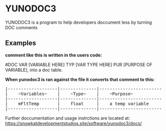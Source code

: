 # YUNODOC3
YUNODOC3 is a program to help developers doccument less by turning DOC comments 


## Examples
**comment like this is written in the users code:**


#DOC VAR [VARIABLE HERE] TYP [VAR TYPE HERE] PUR [PURPOSE OF VARIABLE], into a doc table.




**When yunodoc3 is ran against the file it converts that comment to this:**
<pre>
|-------------------|--------------|----------------------------------|
|    ~Variables~    |    ~Type~    |    ~Purpose~                     |
|-------------------|--------------|----------------------------------|
|    mFltTemp       |    float     |    a temp variable               |
|-------------------|--------------|----------------------------------| 
</pre>

Further doccumentation and usage instrctions are located at: https://snowkatdevelopmentstudios.site/software/yunodoc3/docs/
